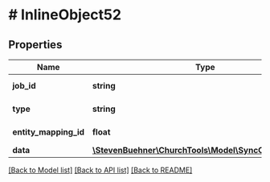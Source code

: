 # # InlineObject52

## Properties

Name | Type | Description | Notes
------------ | ------------- | ------------- | -------------
**job_id** | **string** | GUID of Job |
**type** | **string** | Type of Conflict |
**entity_mapping_id** | **float** | Entity Mapping Id |
**data** | [**\StevenBuehner\ChurchTools\Model\SyncConflictsData[]**](SyncConflictsData.md) |  | [optional]

[[Back to Model list]](../../README.md#models) [[Back to API list]](../../README.md#endpoints) [[Back to README]](../../README.md)
